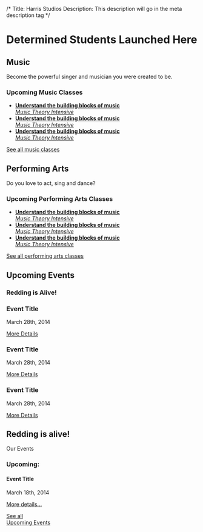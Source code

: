 /*
Title: Harris Studios
Description: This description will go in the meta description tag
*/

<div class="jumbotron">
	<div class="container">
		<h1>Determined Students Launched Here</h1>
	</div>
</div>

<!-- <section id="music" class="layout1">
	<div class="container">
		<div class="col-xs-12">
			<h2>Music</h2>	
		</div>
		<div class="col-xs-4">
			<img src="holder.js/50%x150" alt="">
			<img src="holder.js/50%x150" alt="">
			<img src="holder.js/50%x150" alt="">
			<img src="holder.js/50%x150" alt="">
		</div>
		<div class="col-xs-4">
			<p>Lorem ipsum dolor sit amet, consectetur adipisicing elit. Hic, quod, odit, nemo reiciendis illo blanditiis nobis totam minima soluta modi earum temporibus nihil possimus error dolorem voluptatibus fugiat sequi magni saepe ratione deserunt voluptate sunt cupiditate doloremque minus nesciunt explicabo culpa. Aut, blanditiis nesciunt at consequuntur officiis amet excepturi ratione.</p>
		</div>
		<div class="col-xs-4">
			<h3>Upcoming Music Classes</h3>
			<ul>
				<li><a href="#">Class 1</a></li>
				<li><a href="#">Class 2</a></li>
				<li><a href="#">Class 3</a></li>
			</ul>
			<a href="#" class="btn btn-success btn-lg">See all music classes</a>
		</div>
	</div>
</section> -->

<section id="performing-arts" class="layout2 layout3">
	<div class="container">
		<div class="row">
			<div class="col-xs-12">
				<div class="col-xs-6 one">
					<h2>Music</h2>
					<p class="lead">Become the powerful singer and musician you were created to be.</p>
				</div>
				<div class="col-xs-5 col-xs-offset-1 three">
					<h3>Upcoming Music Classes</h3>
					<ul class="list-unstyled">
						<li><a href="#"><strong>Understand the building blocks of music</strong><br><em>Music Theory Intensive</em></a></li>
						<li><a href="#"><strong>Understand the building blocks of music</strong><br><em>Music Theory Intensive</em></a></li>
						<li><a href="#"><strong>Understand the building blocks of music</strong><br><em>Music Theory Intensive</em></a></li>
					</ul>
					<a href="#" class="btn btn-success btn-block btn-lg">See all music classes</a>
				</div>
			</div>
		</div>
	</div>
</section>

<section id="performing-arts" class="layout2">
	<div class="container">
		<div class="row">
			<div class="col-xs-12">
				<div class="col-xs-5 col-xs-offset-1 one pull-right">
					<h2>Performing Arts</h2>
					<p class="lead">Do you love to act, sing and dance?</p>
				</div>
				<!-- <div class="col-xs-4 two">
					<p class="lead">Do you love to act, sing and dance?</p>
				</div> -->
				<div class="col-xs-6 three">
					<h3>Upcoming Performing Arts Classes</h3>
					<ul class="list-unstyled">
						<li><a href="#"><strong>Understand the building blocks of music</strong><br><em>Music Theory Intensive</em></a></li>
						<li><a href="#"><strong>Understand the building blocks of music</strong><br><em>Music Theory Intensive</em></a></li>
						<li><a href="#"><strong>Understand the building blocks of music</strong><br><em>Music Theory Intensive</em></a></li>
					</ul>
					<a href="#" class="btn btn-success btn-lg">See all performing arts classes</a>
				</div>
			</div>
		</div>
	</div>
</section>

<section id="events1" class="eventslayout1">
	<h2 class="text-center">Upcoming Events</h2>
	<h3 class="text-center">Redding is Alive!</h3>
	<div class="container">
		<div class="col-xs-4">
			<h3>Event Title</h3>
			<p>March 28th, 2014</p>
			<img src="holder.js/100%x100" alt="">
			<br>
			<div class="text-left">
				<a href="#" class="btn btn-block btn-success">More Details</a>
			</div>
		</div>
		<div class="col-xs-4">
			<h3>Event Title</h3>
			<p>March 28th, 2014</p>
			<img src="holder.js/100%x100" alt="">
			<br>
			<div class="text-left">
				<a href="#" class="btn btn-block btn-success">More Details</a>
			</div>
		</div>
		<div class="col-xs-4">
			<h3>Event Title</h3>
			<p>March 28th, 2014</p>
			<img src="holder.js/100%x100" alt="">
			<br>
			<div class="text-left">
				<a href="#" class="btn btn-block btn-success">More Details</a>
			</div>
		</div>
	</div>
</section>

<section id="events2" class="eventslayout2">
	<div class="container">
		<div class="col-xs-4">
			<h2>Redding is alive!</h2>
			<p class="lead">Our Events</p>
		</div>
		<div class="col-xs-4">
			<h3>Upcoming:</h3>
			<h4>Event Title</h4>
			<p class="lead">March 18th, 2014</p>
			<a href="#" class="btn btn-block btn-primary">More details...</a>
		</div>
		<div class="col-xs-4">
			<p class="bigasshit"><a href="#">See all <br> Upcoming Events</a></p>
		</div>
	</div>
</section>


